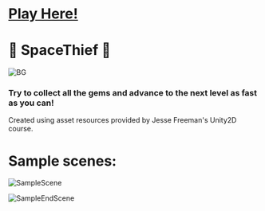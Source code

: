 # [Play Here!](https://elgizabbasov.itch.io/spacethief)
# 🚀 SpaceThief 🚀
![BG](https://user-images.githubusercontent.com/72108920/145756288-d46caefe-0aa1-42a1-82eb-0b25094838e3.jpg)

### Try to collect all the gems and advance to the next level as fast as you can!

Created using asset resources provided by Jesse Freeman's Unity2D course.

# Sample scenes:
![SampleScene](https://user-images.githubusercontent.com/72108920/145756692-a58b659a-b89a-4328-8c91-395c6b106bf8.PNG)

![SampleEndScene](https://user-images.githubusercontent.com/72108920/147167330-c87bded3-ca2f-4cb2-b2e9-d5b324a00220.png)
